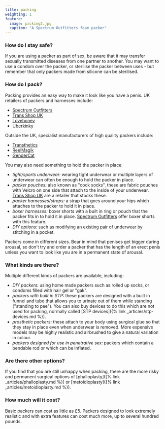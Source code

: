 ```yaml
---
title: packing
weighting: 1
feature:
  image: packing2.jpg
  caption: "A Spectrum Outfitters foam packer"
---
```


### How do I stay safe?

If you are using a packer as part of sex, be aware that it may transfer sexually transmitted diseases from one partner to another. You may want to use a condom over the packer, or sterilise the packer between uses - but remember that only packers made from silicone can be sterilised.

### How do I pack?

Packing provides an easy way to make it look like you have a penis. UK retailers of packers and harnesses include:
- [Spectrum Outfitters](https://spectrumoutfitters.co.uk/)
- [Trans Shop UK](https://uktransshop.co.uk/)
- [Lovehoney](https://www.lovehoney.co.uk)
- [Uberkinky](http://www.uberkinky.co.uk)

Outside the UK, specialist manufacturers of high quality packers include:
- [Transthetics](https://transthetics.com/)
- [ReelMagik](https://www.reelmagik.com/)
- [GenderCat](https://gendercat.com/)

You may also need something to hold the packer in place:

- *tight/sports underwear:* wearing tight underwear or multiple layers of underwear can often be enough to hold the packer in place. 
- *packer pouches:* also known as "cock socks", these are fabric pouches with Velcro on one side that attach to the inside of your underwear. [Trans Shop UK](https://uktransshop.co.uk/) are a retailer that stocks these.
- *packer harnesses/straps:* a strap that goes around your hips which attaches to the packer to hold it in place.
- *boxer harnesses:* boxer shorts with a built in ring or pouch that the packer fits in to hold it in place. [Spectrum Outfitters](https://spectrumoutfitters.co.uk/pages/3-in-1-spectrum-boxer) offer boxer shorts with this feature.
- *DIY options:* such as modifying an existing pair of underwear by stitching in a pocket.

Packers come in different sizes. Bear in mind that penises get bigger during arousal, so don't try and order a packer that has the length of an erect penis unless you want to look like you are in a permanent state of arousal.

### What kinds are there?

Multiple different kinds of packers are available, including:

- *DIY packers:* using home made packers such as rolled up socks, or condoms filled with hair gel or "gak".
- *packers with built in STP:* these packers are designed with a built in funnel and tube that allows you to urinate out of them while standing ("standing to pee"). You can also buy devices to do this which are not used for packing, normally called [STP devices]({% link _articles/stp-devices.md %}).
- *prosthetic packers:* these attach to your body using surgical glue so that they stay in place even when underwear is removed. More expensive models may be highly realistic and airbrushed to give a natural variation in colour.
- *packers designed for use in penetrative sex:* packers which contain a bendable rod or which can be inflated.

### Are there other options?

If you find that you are still unhappy when packing, there are the more risky and permanent surgical options of [phalloplasty]({% link _articles/phalloplasty.md %}) or [metoidioplasty]({% link _articles/metoidioplasty.md %}).

### How much will it cost?

Basic packers can cost as little as £5. Packers designed to look extremely realistic and with extra features can cost much more, up to several hundred pounds.
